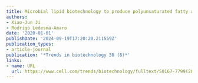 ```yaml
---
title: Microbial lipid biotechnology to produce polyunsaturated fatty acids
authors:
- Xiao-Jun Ji
- Rodrigo Ledesma-Amaro
date: '2020-01-01'
publishDate: '2024-09-19T17:20:20.211559Z'
publication_types:
- article-journal
publication: '*Trends in biotechnology 38 (8)*'
links:
- name: URL
  url: https://www.cell.com/trends/biotechnology/fulltext/S0167-7799(20)30033-0
---
```

